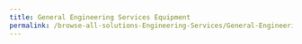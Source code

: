 ```yaml
---
title: General Engineering Services Equipment
permalink: /browse-all-solutions-Engineering-Services/General-Engineering-Services-Equipment
---
```



